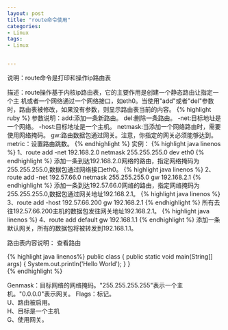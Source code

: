 ```yaml
---
layout: post
title: "route命令使用"
categories:
- Linux
tags:
- Linux


---
```


说明：route命令是打印和操作ip路由表

描述：route操作基于内核ip路由表，它的主要作用是创建一个静态路由让指定一个主 机或者一个网络通过一个网络接口，如eth0。当使用"add"或者"del"参数时，路由表被修改，如果没有参数，则显示路由表当前的内容。
{% highlight ruby %}
	参数说明：add:添加一条新路由。
          del:删除一条路由。
          -net:目标地址是一个网络。
          -host:目标地址是一个主机。
          netmask:当添加一个网络路由时，需要使用网络掩码。
          gw:路由数据包通过网关。注意，你指定的网关必须能够达到。
          metric：设置路由跳数。
{% endhighlight %}
实例：
{% highlight java linenos %}
1、route add -net 192.168.2.0 netmask 255.255.255.0 dev eth0
{% endhighlight %}
添加一条到达192.168.2.0网络的路由，指定网络掩码为255.255.255.0,数据包通过网络接口eth0。
{% highlight java linenos %}
2、route add -net 192.57.66.0 netmask 255.255.255.0 gw 192.168.2.1
{% endhighlight %}
添加一条到达192.57.66.0网络的路由，指定网络掩码为255.255.255.0,数据包通过网关地址192.168.2.1。
{% highlight java linenos %}
3、route add -host 192.57.66.200 gw 192.168.2.1
{% endhighlight %}
所有去往192.57.66.200主机的数据包发往网关地址192.168.2.1。
{% highlight java linenos %}
4、route add default gw 192.168.1.1
{% endhighlight %}
添加一条默认网关，所有的数据包将被转发到192.168.1.1。

路由表内容说明：
查看路由

{% highlight java linenos%}
public class {
	public static void main(String[] args) {
		System.out.println('Hello World');
	}
}	
{% endhighlight %}

Genmask：目标网络的网络掩码。"255.255.255.255"表示一个主机。"0.0.0.0"表示网关。
Flags：标记。	
      U、路由被启用。	
      H、目标是一个主机		
      G、使用网关。	

